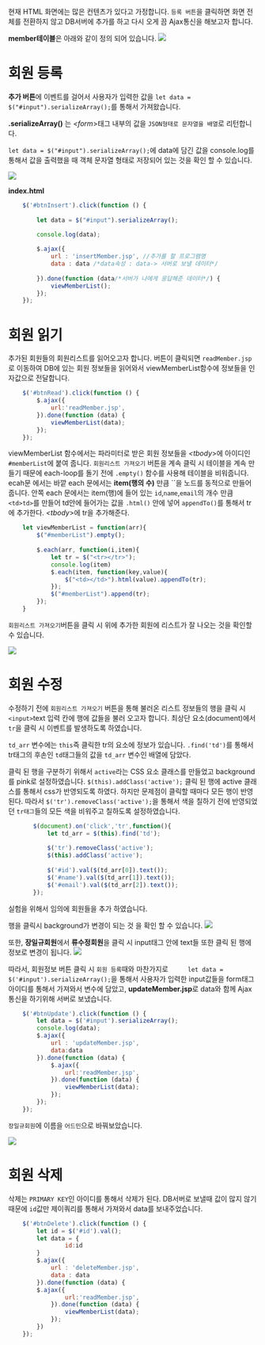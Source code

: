 현재 HTML 화면에는 많은 컨텐츠가 있다고 가정합니다. `등록 버튼`을 클릭하면 화면 전체를 전환하지 않고 DB서버에 추가를 하고 다시 오게 끔  Ajax통신을 해보고자 합니다. 

**member테이블**은 아래와 같이 정의 되어 있습니다.
<img src ="https://user-images.githubusercontent.com/69107255/106282533-10ae5e00-6284-11eb-9389-49e9d557610d.png">


# 회원 등록

**추가 버튼**에 이벤트를 걸어서 사용자가 입력한 값을 `let data = $("#input").serializeArray();`를 통해서 가져왔습니다.

**.serializeArray()** 는 *<form*>태그 내부의 값을 `JSON형태로 문자열을 배열`로 리턴합니다. 

`let data = $("#input").serializeArray();`에 data에 담긴 값을 console.log를 통해서 값을 출력했을 때 객체 문자열 형태로 저장되어 있는 것을 확인 할 수 있습니다.    

<img src = "https://user-images.githubusercontent.com/69107255/106280720-9bda2480-6281-11eb-894e-ac14dec1671f.png">

**index.html**
```javascript
	$('#btnInsert').click(function () {
	   		
		let data = $("#input").serializeArray();
			
		console.log(data);

		$.ajax({
			url : 'insertMember.jsp', //추가를 할 프로그램명
			data : data /*data속성 : data-> 서버로 보낼 데이터*/
                    
	   	}).done(function (data/*서버가 나에게 응답해준 데이터*/) {
			viewMemberList();
		});   		
	});
```

# 회원 읽기

추가된 회원들의 회원리스트를 읽어오고자 합니다.
버튼이 클릭되면 `readMember.jsp`로 이동하여 DB에 있는 회원 정보들을 읽어와서 viewMemberList함수에 정보들을 인자값으로 전달합니다.
```javascript
	$('#btnRead').click(function () {
	   	$.ajax({
	   		url:'readMember.jsp',
	   	}).done(function (data) {
	   		viewMemberList(data);
	   	});
	});
```

viewMemberList 함수에서는 파라미터로 받은 회원 정보들을 *<tbody*>에 아이디인 `#memberList`에 붙여 줍니다. `회원리스트 가져오기` 버튼을 계속 클릭 시 테이블을 계속 만들기 때문에 each-loop를 돌기 전에 `.empty()` 함수를 사용해 테이블을 비워줍니다.  ecah문 에서는 바깥 each 문에서는 **item(행의 수)** 만큼 ``을 노드를 동적으로 만들어 줍니다. 안쪽 each 문에서는 item(행)에 들어 있는 `id`,`name`,`email`의 개수 만큼 `<td>td>`를 만들어 td안에 들어가는 값을 `.html()` 안에 넣어 `appendTo()`를 통해서 tr에 추가한다.
*<tbody*>에 tr을 추가해준다.
```javascript
	let viewMemberList = function(arr){
		$("#memberList").empty();
			
		$.each(arr, function(i,item){
			let tr = $("<tr></tr>");
			console.log(item)
			$.each(item, function(key,value){
				$("<td></td>").html(value).appendTo(tr);
			});
			$("#memberList").append(tr);
		});
	}
```

`회원리스트 가져오기`버튼을 클릭 시 위에 추가한 회원에 리스트가 잘 나오는 것을 확인할 수 있습니다.

<img src ="https://user-images.githubusercontent.com/69107255/106347470-21051e00-6302-11eb-8dc9-c45f2a2ed499.png">

# 회원 수정

수정하기 전에 `회원리스트 가져오기` 버튼을 통해 불러온 리스트 정보들의 행을 클릭 시 `<input>`text 입력 칸에 행에 값들을 불러 오고자 합니다.
최상단 요소(document)에서 `tr`을 클릭 시 이벤트를 발생하도록 하였습니다.

`td_arr` 변수에는 `this`즉 클릭한 tr의 요소에 정보가 있습니다. `.find('td')`를 통해서 tr태그의 후손인 `td`태그들의 값을 `td_arr` 변수인 배열에 담았다.

클릭 된 행을 구분하기 위해서 `active`라는 CSS 요소 클래스를 만들었고 background를 pink로 설정하였습니다. `$(this).addClass('active');` 클릭 된 행에 active 클래스를 통해서 css가 반영되도록 하였다. 하지만 문제점이 클릭할 때마다 모든 행이 반영된다. 따라서 `$('tr').removeClass('active');`을 통해서 색을 칠하기 전에 반영되었던 `tr태그`들의 모든 색을 비워주고 칠하도록 설정하였습니다.

```javascript
	   $(document).on('click','tr',function(){
		   let td_arr = $(this).find('td');
		   
		   $('tr').removeClass('active');
		   $(this).addClass('active');
		   
		   $('#id').val($(td_arr[0]).text());
		   $('#name').val($(td_arr[1]).text());
		   $('#email').val($(td_arr[2]).text());
	   });
```
실험을 위해서 임의에 회원들을 추가 하였습니다.

행을 클릭시 background가 변경이 되는 것 을 확인 할 수 있습니다.
<img src ="https://user-images.githubusercontent.com/69107255/106349976-be1d8200-6315-11eb-870b-fa09dcf56c2f.png">

또한, **장일규회원**에서 **류수정회원**을 클릭 시 input태그 안에 text들 또한 클릭 된 행에 정보로 변경이 됩니다.
<img src ="https://user-images.githubusercontent.com/69107255/106350075-7d723880-6316-11eb-9ad1-b50ce093b21e.png">

따라서, 회원정보 버튼 클릭 시 `회원 등록`때와 마찬가지로 `	   	let data = $('#input').serializeArray();`을 통해서 사용자가 입력한 input값들을 form태그 아이디를 통해서 가져와서 변수에 담았고, **updateMember.jsp**로 data와 함께 Ajax통신을 하기위해 서버로 보냈습니다.

```javascript
	$('#btnUpdate').click(function () {
	   	let data = $('#input').serializeArray();
	   	console.log(data);
		$.ajax({
			url : 'updateMember.jsp',
			data:data
		}).done(function (data) {
			$.ajax({
		   		url:'readMember.jsp',
		   	}).done(function (data) {
		   		viewMemberList(data);
		   	});
		});
	});
```

`장일규회원`에 이름을 `어드민`으로 바꿔보았습니다.

<img src ="https://user-images.githubusercontent.com/69107255/106350197-4e0ffb80-6317-11eb-91e7-06b0c5bb23d2.png">

# 회원 삭제

삭제는 `PRIMARY KEY`인 아이디를 통해서 삭제가 된다. DB서버로 보낼때 값이 많지 않기 때문에 `id`값만 제이쿼리를 통해서 가져와서 data를 보내주었습니다.

```javascript
	$('#btnDelete').click(function () {
	   	let id = $('#id').val();
	   	let data = {
	   			id:id
	   	}
	   	$.ajax({
	   		url : 'deleteMember.jsp',
	   		data : data
	   	}).done(function (data) {
		$.ajax({
		   		url:'readMember.jsp',
		   	}).done(function (data) {
		   		viewMemberList(data);
		   	});
		})
	});
```